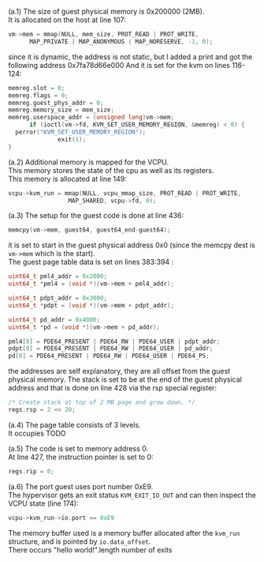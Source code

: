 (a.1) The size of guest physical memory is 0x200000 (2MB).  
It is allocated on the host at line 107:
```c
vm->mem = mmap(NULL, mem_size, PROT_READ | PROT_WRITE,
      MAP_PRIVATE | MAP_ANONYMOUS | MAP_NORESERVE, -1, 0);
```
since it is dynamic, the address is not static, but I added a print and got the following address 0x7fa78d66e000
And it is set for the kvm on lines 116-124:
```c
memreg.slot = 0;
memreg.flags = 0;
memreg.guest_phys_addr = 0;
memreg.memory_size = mem_size;
memreg.userspace_addr = (unsigned long)vm->mem;
      if (ioctl(vm->fd, KVM_SET_USER_MEMORY_REGION, &memreg) < 0) {
  perror("KVM_SET_USER_MEMORY_REGION");
              exit(1);
}
```
(a.2) 
Additional memory is mapped for the VCPU.  
This memory stores the state of the cpu as well as its registers.  
This memory is allocated at line 149:
```c
vcpu->kvm_run = mmap(NULL, vcpu_mmap_size, PROT_READ | PROT_WRITE,
			     MAP_SHARED, vcpu->fd, 0);
```
<!-- The memory is set with page table mapping information and the code itself.  
In `setup_long_mode` the page tables information is set:
```c
uint64_t pml4_addr = 0x2000;
uint64_t *pml4 = (void *)(vm->mem + pml4_addr);

uint64_t pdpt_addr = 0x3000;
uint64_t *pdpt = (void *)(vm->mem + pdpt_addr);

uint64_t pd_addr = 0x4000;
uint64_t *pd = (void *)(vm->mem + pd_addr);

pml4[0] = PDE64_PRESENT | PDE64_RW | PDE64_USER | pdpt_addr;
pdpt[0] = PDE64_PRESENT | PDE64_RW | PDE64_USER | pd_addr;
pd[0] = PDE64_PRESENT | PDE64_RW | PDE64_USER | PDE64_PS;
```
The addresses are relative to the guest physical memory space (which was set to start from 0 and is 2MB long).  
In line 346 the code section is set with the code of the VM (which source is in `guest.c`):
```c
memcpy(vm->mem, guest64, guest64_end-guest64);
``` -->

(a.3) The setup for the guest code is done at line 436:
```c
memcpy(vm->mem, guest64, guest64_end-guest64);
```
it is set to start in the guest physical address 0x0 (since the memcpy dest is `vm->mem` which is the start).  
The guest page table data is set on lines 383:394 :
```c
uint64_t pml4_addr = 0x2000;
uint64_t *pml4 = (void *)(vm->mem + pml4_addr);

uint64_t pdpt_addr = 0x3000;
uint64_t *pdpt = (void *)(vm->mem + pdpt_addr);

uint64_t pd_addr = 0x4000;
uint64_t *pd = (void *)(vm->mem + pd_addr);

pml4[0] = PDE64_PRESENT | PDE64_RW | PDE64_USER | pdpt_addr;
pdpt[0] = PDE64_PRESENT | PDE64_RW | PDE64_USER | pd_addr;
pd[0] = PDE64_PRESENT | PDE64_RW | PDE64_USER | PDE64_PS;
```
the addresses are self explanatory, they are all offset from the guest physical memory.
The stack is set to be at the end of the guest physical address and that is done on line 428 via the rsp special register:
```c
/* Create stack at top of 2 MB page and grow down. */
regs.rsp = 2 << 20;
```
(a.4) The page table consists of 3 levels.  
It occupies TODO

(a.5) The code is set to memory address 0.  
At line 427, the instruction pointer is set to 0:
```c
regs.rip = 0;
```
(a.6)
The port guest uses port number 0xE9.  
The hypervisor gets an exit status `KVM_EXIT_IO_OUT` and can then inspect the VCPU state (line 174):
```c
vcpu->kvm_run->io.port == 0xE9
```
The memory buffer used is a memory buffer allocated after the `kvm_run` structure, and is pointed by `io.data_offset`.  
There occurs "hello world!".length number of exits 
